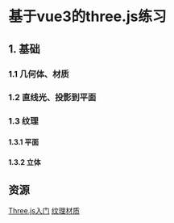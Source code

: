 # 基于vue3的three.js练习

## 1. 基础
### 1.1 几何体、材质
### 1.2 直线光、投影到平面
### 1.3 纹理
#### 1.3.1 平面
#### 1.3.2 立体


## 资源
[Three.js入门](https://juejin.cn/post/7263846857407103032)
[纹理材质](https://3dtextures.me/)
